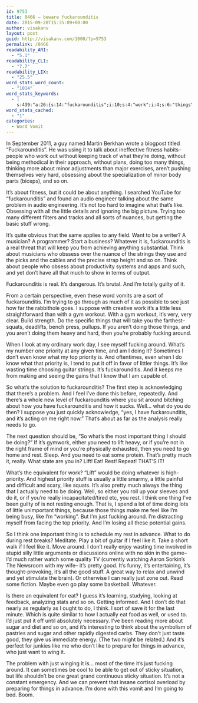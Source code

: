 ```yaml
---
id: 9753
title: 0466 – beware fuckarounditis
date: 2015-09-28T15:35:09+00:00
author: visakanv
layout: post
guid: http://visakanv.com/1000/?p=9753
permalink: /0466
readability_ARI:
  - "5.1"
readability_CLI:
  - "7.7"
readability_LIX:
  - "25.5"
word_stats_word_count:
  - "1014"
word_stats_keywords:
  - |
    s:439:"a:26:{s:14:"fuckarounditis";i:10;s:4:"work";i:4;s:6:"things";i:8;s:4:"hard";i:3;s:7:"problem";i:3;s:4:"like";i:9;s:6:"little";i:6;s:5:"stuff";i:3;s:8:"whatever";i:3;s:5:"think";i:6;s:4:"just";i:9;s:7:"fucking";i:4;s:6:"what's";i:4;s:8:"priority";i:6;s:4:"time";i:5;s:4:"know";i:3;s:4:"feel";i:4;s:4:"well";i:3;s:6:"really";i:5;s:5:"thing";i:4;s:4:"need";i:4;s:4:"lift";i:3;s:4:"rest";i:5;s:6:"pretty";i:3;s:7:"advance";i:3;s:4:"good";i:3;}";
word_stats_cached:
  - "1"
categories:
  - Word Vomit
---
```

In September 2011, a guy named Martin Berkhan wrote a blogpost titled &#8220;Fuckarounditis&#8221;. He was using it to talk about ineffective fitness habits– people who work out without keeping track of what they&#8217;re doing, without being methodical in their approach, without plans, doing too many things, thinking more about minor adjustments than major exercises, aren&#8217;t pushing themselves very hard, obsessing about the specialization of minor body parts (biceps), and so on.

It&#8217;s about fitness, but it could be about anything. I searched YouTube for &#8220;fuckarounditis&#8221; and found an audio engineer talking about the same problem in audio engineering. It&#8217;s not too hard to imagine what that&#8217;s like. Obsessing with all the little details and ignoring the big picture. Trying too many different filters and tracks and all sorts of nuances, but getting the basic stuff wrong.

It&#8217;s quite obvious that the same applies to any field. Want to be a writer? A musician? A programmer? Start a business? Whatever it is, fuckarounditis is a real threat that will keep you from achieving anything substantial. Think about musicians who obssess over the nuance of the strings they use and the picks and the cables and the precise strap height and so on. Think about people who obsess about productivity systems and apps and such, and yet don&#8217;t have all that much to show in terms of output.

Fuckarounditis is real. It&#8217;s dangerous. It&#8217;s brutal. And I&#8217;m totally guilty of it.

From a certain perspective, even these word vomits are a sort of fuckarounditis. I&#8217;m trying to go through as much of it as possible to see just how far the rabbithole goes. I suppose with creative work it&#8217;s a little less straightforward than with a gym workout. With a gym workout, it&#8217;s very, very clear. Build strength. Do the specific things that will take you the farthest– squats, deadlifts, bench press, pullups. If you aren&#8217;t doing those things, and you aren&#8217;t doing them heavy and hard, then you&#8217;re probably fucking around.

When I look at my ordinary work day, I see myself fucking around. What&#8217;s my number one priority at any given time, and am I doing it? Sometimes I don&#8217;t even know what my top priority is. And oftentimes, even when I do know what that priority is, I tend to put it off in favor of littler things. It&#8217;s like wasting time choosing guitar strings. It&#8217;s fuckarounditis. And it keeps me from making and seeing the gains that I know that I am capable of.

So what&#8217;s the solution to fuckarounditis? The first step is acknowledging that there&#8217;s a problem. And I feel I&#8217;ve done this before, repeatedly. And there&#8217;s a whole new level of fuckarounditis where you sit around bitching about how you have fuckarounditis and how it sucks. Well&#8230; what do you do then? I suppose you just quickly acknowledge, &#8220;yes, I have fuckarounditis, and it&#8217;s acting on me right now.&#8221; That&#8217;s about as far as the analysis really needs to go.

The next question should be, &#8220;So what&#8217;s the most important thing I should be doing?&#8221; If it&#8217;s gymwork, either you need to lift heavy, or if you&#8217;re not in the right frame of mind or you&#8217;re physically exhausted, then you need to go home and rest. Sleep. And you need to eat some protein. That&#8217;s pretty much it, really. What state are you in? Lift! Eat! Rest! Repeat! THAT&#8217;S IT!

What&#8217;s the equivalent for work? &#8220;Lift&#8221; would be doing whatever is high-priority. And highest priority stuff is usually a little smarmy, a little painful and difficult and scary, like squats. It&#8217;s also pretty much always the thing that I actually need to be doing. Well, so either you roll up your sleeves and do it, or if you&#8217;re really incapacitated/tired etc, you rest. I think one thing I&#8217;ve been guilty of is not resting enough. That is, I spend a lot of time doing lots of little unimportant things, because those things make me feel like I&#8217;m being busy, like I&#8217;m &#8220;working&#8221;. But I&#8217;m just fucking around. I&#8217;m distracting myself from facing the top priority. And I&#8217;m losing all these potential gains.

So I think one important thing is to schedule my rest in advance. What to do during rest breaks? Meditate. Play a bit of guitar if I feel like it. Take a short walk if I feel like it. Move around. I don&#8217;t really enjoy wasting time involved in stupid silly little arguments or discussions online with no skin in the game– I&#8217;d much rather watch some quality TV (currently watching Aaron Sorkin&#8217;s The Newsroom with my wife– it&#8217;s pretty good. It&#8217;s funny, it&#8217;s entertaining, it&#8217;s thought-provoking, it&#8217;s all the good stuff. A great way to relax and unwind and yet stimulate the brain). Or otherwise I can really just zone out. Read some fiction. Maybe even go play some basketball. Whatever.

Is there an equivalent for eat? I guess it&#8217;s learning, studying, looking at feedback, analyzing stats and so on. Getting informed. And I don&#8217;t do that nearly as regularly as I ought to do, I think. I sort of save it for the last minute. Which is quite similar to how I actually eat food as well, or used to. I&#8217;d just put it off until absolutely necessary. I&#8217;ve been reading more about sugar and diet and so on, and it&#8217;s interesting to think about the symbolism of pastries and sugar and other rapidly digested carbs. They don&#8217;t just taste good, they give us immediate energy. (The two might be related.) And it&#8217;s perfect for junkies like me who don&#8217;t like to prepare for things in advance, who just want to wing it.

The problem with just winging it is&#8230; most of the time it&#8217;s just fucking around. It can sometimes be cool to be able to get out of sticky situation, but life shouldn&#8217;t be one great grand continuous sticky situation. It&#8217;s not a constant emergency. And we can prevent that insane cortisol overload by preparing for things in advance. I&#8217;m done with this vomit and I&#8217;m going to bed. Boom.